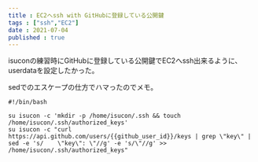 ```yaml
---
title : EC2へssh with GitHubに登録している公開鍵
tags : ["ssh","EC2"]
date : 2021-07-04
published : true
---
```


isuconの練習時にGitHubに登録している公開鍵でEC2へssh出来るように、userdataを設定したかった。

sedでのエスケープの仕方でハマったのでメモ。

```
#!/bin/bash

su isucon -c 'mkdir -p /home/isucon/.ssh && touch /home/isucon/.ssh/authorized_keys'
su isucon -c "curl https://api.github.com/users/{{github_user_id}}/keys | grep \"key\" | sed -e 's/    \"key\": \"//g' -e 's/\"//g' >> /home/isucon/.ssh/authorized_keys"
```